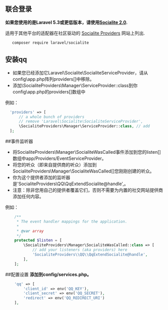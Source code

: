 ## 联合登录

**如果您使用的是Laravel 5.3或更低版本，请使用[Socialite 2.0](https://github.com/laravel/socialite/tree/2.0).**

适用于其他平台的适配器在社区驱动的 [Socialite Providers](https://socialiteproviders.github.io/) 网站上列出.

```
   composer require laravel/socialite
```
## 安装qq

- 如果您已经添加它Laravel\Socialite\SocialiteServiceProvider，请从config\app.php阵列providers[]中移除。
- 添加\SocialiteProviders\Manager\ServiceProvider::class到你config\app.php的providers[]数组中

例如：
```php
  'providers' => [
      // a whole bunch of providers
      // remove 'Laravel\Socialite\SocialiteServiceProvider',
      \SocialiteProviders\Manager\ServiceProvider::class, // add
  ];
```

##事件监听器
- 将SocialiteProviders\Manager\SocialiteWasCalled事件添加到您的listen[]数组中app/Providers/EventServiceProvider。
- 将您的听众（即来自提供商的听众）添加到SocialiteProviders\Manager\SocialiteWasCalled[]您刚刚创建的听众。
- 你为这个提供者添加的监听器是'SocialiteProviders\\QQ\\QqExtendSocialite@handle',。
- 注意：除非您用自己的提供者覆盖它们，否则不需要为内置的社交网站提供商添加任何内容。

例如：

```php
    /**
     * The event handler mappings for the application.
     *
     * @var array
     */
    protected $listen = [
        \SocialiteProviders\Manager\SocialiteWasCalled::class => [
            // add your listeners (aka providers) here
            'SocialiteProviders\\QQ\\QqExtendSocialite@handle',
        ],
    ];
```

##配置设置
**添加到config/services.php。**

```php
    'qq' => [
        'client_id' => env('QQ_KEY'),
        'client_secret' => env('QQ_SECRET'),
        'redirect' => env('QQ_REDIRECT_URI')
    ],
```